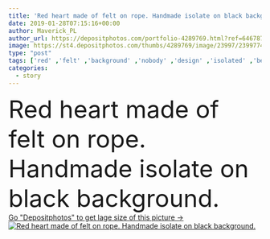 ```yaml
---
title: 'Red heart made of felt on rope. Handmade isolate on black background.'
date: 2019-01-28T07:15:16+00:00
author: Maverick_PL
author_url: https://depositphotos.com/portfolio-4289769.html?ref=64678756
image: https://st4.depositphotos.com/thumbs/4289769/image/23997/239977406/api_thumb_450.jpg?forcejpeg=true
type: "post"
tags: ['red' ,'felt' ,'background' ,'nobody' ,'design' ,'isolated' ,'beautiful' ,'celebration' ,'day' ,'decoration' ,'festive' ,'happy' ,'holiday' ,'valentine' ,'concepts' ,'sign' ,'art' ,'decor' ,'love' ,'romance' ,'abstract' ,'black' ,'card' ,'rustic' ,'vintage' ,'pillow' ,'symbol' ,'creative' ,'heart' ,'romantic' ,'lovely' ,'material' ,'rope' ,'handmade' ,'dating' ,'lover' ,'valentines' ,'valentin' ,'hearts' ,'copy space' ,'mothers day' ,'14 february' ,'womens day' ,'love story' ]
categories: 
  - story
---
```

<div aling="center">
            <font size="60"> Red heart made of felt on rope. Handmade isolate on black background.</font>   
</div>
<div>
    <a href='https://st4.depositphotos.com/thumbs/4289769/image/23997/239977406/api_thumb_450.jpg?forcejpeg=true?ref=64678756' target=_blank > Go "Depositphotos" to get lage size of this picture ->
        <img href='https://st4.depositphotos.com/thumbs/4289769/image/23997/239977406/api_thumb_450.jpg?forcejpeg=true?ref=64678756' src='https://st4.depositphotos.com/4289769/23997/i/950/depositphotos_239977406-stock-photo-red-heart-made-felt-rope.jpg?forcejpeg=true' alt='Red heart made of felt on rope. Handmade isolate on black background.' >
    </a>
</div>
